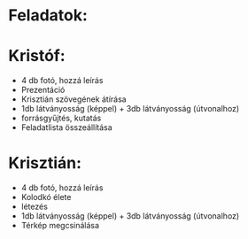 # Feladatok:


# Kristóf:
- 4 db fotó, hozzá leírás
- Prezentáció
- Krisztián szövegének átírása
- 1db látványosság (képpel) + 3db látványosság (útvonalhoz)
- forrásgyűjtés, kutatás
- Feladatlista összeállítása

# Krisztián:
- 4 db fotó, hozzá leírás
- Kolodkó élete
- létezés
- 1db látványosság (képpel) + 3db látványosság (útvonalhoz)
- Térkép megcsinálása
